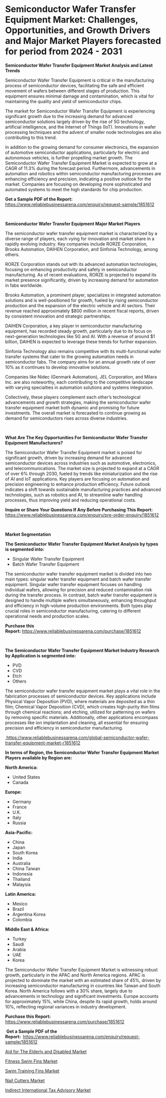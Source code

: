 <p><h1>Semiconductor Wafer Transfer Equipment Market: Challenges, Opportunities, and Growth Drivers and Major Market Players forecasted for period from 2024 - 2031</h1></p><p><strong>Semiconductor Wafer Transfer Equipment Market Analysis and Latest Trends</strong></p>
<p><p>Semiconductor Wafer Transfer Equipment is critical in the manufacturing process of semiconductor devices, facilitating the safe and efficient movement of wafers between different stages of production. This equipment ensures minimal damage and contamination, which is vital for maintaining the quality and yield of semiconductor chips. </p><p>The market for Semiconductor Wafer Transfer Equipment is experiencing significant growth due to the increasing demand for advanced semiconductor solutions largely driven by the rise of 5G technology, artificial intelligence, and the Internet of Things (IoT). Innovations in wafer processing techniques and the advent of smaller node technologies are also contributing to this trend. </p><p>In addition to the growing demand for consumer electronics, the expansion of automotive semiconductor applications, particularly for electric and autonomous vehicles, is further propelling market growth. The Semiconductor Wafer Transfer Equipment Market is expected to grow at a CAGR of 11.3% during the forecast period. Furthermore, advancements in automation and robotics within semiconductor manufacturing processes are enhancing efficiency and precision, indicating a positive outlook for the market. Companies are focusing on developing more sophisticated and automated systems to meet the high standards for chip production.</p></p>
<p><strong>Get a Sample PDF of the Report:&nbsp;</strong> <a href="https://www.reliablebusinessarena.com/enquiry/request-sample/1851612?utm_campaign=1265&utm_medium=2&utm_source=Github&utm_content=ia&utm_term=18102024&utm_id=semiconductor-wafer-transfer-equipment">https://www.reliablebusinessarena.com/enquiry/request-sample/1851612</a></p>
<p>&nbsp;</p>
<p><strong>Semiconductor Wafer Transfer Equipment Major Market Players</strong></p>
<p><p>The semiconductor wafer transfer equipment market is characterized by a diverse range of players, each vying for innovation and market share in a rapidly evolving industry. Key companies include RORZE Corporation, Brooks Automation, DAIHEN Corporation, and Sinfonia Technology, among others. </p><p>RORZE Corporation stands out with its advanced automation technologies, focusing on enhancing productivity and safety in semiconductor manufacturing. As of recent evaluations, RORZE is projected to expand its market presence significantly, driven by increasing demand for automation in fabs worldwide.</p><p>Brooks Automation, a prominent player, specializes in integrated automation solutions and is well-positioned for growth, fueled by rising semiconductor production and the expansion of the electric vehicle and AI sectors. Their revenue reached approximately $800 million in recent fiscal reports, driven by consistent innovation and strategic partnerships.</p><p>DAIHEN Corporation, a key player in semiconductor manufacturing equipment, has recorded steady growth, particularly due to its focus on next-generation technologies like 5G and AI. With a revenue of around $1 billion, DAIHEN is expected to leverage these trends for further expansion.</p><p>Sinfonia Technology also remains competitive with its multi-functional wafer transfer systems that cater to the growing automation needs in semiconductor fabs. The company aims for an annual growth rate of over 10% as it continues to develop innovative solutions.</p><p>Companies like Nidec (Genmark Automation), JEL Corporation, and Milara Inc. are also noteworthy, each contributing to the competitive landscape with varying specialties in automation solutions and systems integration.</p><p>Collectively, these players complement each other’s technological advancements and growth strategies, making the semiconductor wafer transfer equipment market both dynamic and promising for future investments. The overall market is forecasted to continue growing as demand for semiconductors rises across diverse industries.</p></p>
<p>&nbsp;</p>
<p><strong>What Are The Key Opportunities For Semiconductor Wafer Transfer Equipment Manufacturers?</strong></p>
<p><p>The Semiconductor Wafer Transfer Equipment market is poised for significant growth, driven by increasing demand for advanced semiconductor devices across industries such as automotive, electronics, and telecommunications. The market size is projected to expand at a CAGR of over 6% through 2030, fueled by trends like miniaturization and the rise of AI and IoT applications. Key players are focusing on automation and precision engineering to enhance production efficiency. Future outlook indicates a shift towards sustainable manufacturing practices and advanced technologies, such as robotics and AI, to streamline wafer handling processes, thus improving yield and reducing operational costs.</p></p>
<p><strong>Inquire or Share Your Questions If Any Before Purchasing This Report:</strong> <a href="https://www.reliablebusinessarena.com/enquiry/pre-order-enquiry/1851612?utm_campaign=1265&utm_medium=2&utm_source=Github&utm_content=ia&utm_term=18102024&utm_id=semiconductor-wafer-transfer-equipment">https://www.reliablebusinessarena.com/enquiry/pre-order-enquiry/1851612</a></p>
<p>&nbsp;</p>
<p><strong>Market Segmentation</strong></p>
<p><strong>The Semiconductor Wafer Transfer Equipment Market Analysis by types is segmented into:</strong></p>
<p><ul><li>Singular Wafer Transfer Equipment</li><li>Batch Wafer Transfer Equipment</li></ul></p>
<p><p>The semiconductor wafer transfer equipment market is divided into two main types: singular wafer transfer equipment and batch wafer transfer equipment. Singular wafer transfer equipment focuses on handling individual wafers, allowing for precision and reduced contamination risk during the transfer process. In contrast, batch wafer transfer equipment is designed to handle multiple wafers simultaneously, enhancing throughput and efficiency in high-volume production environments. Both types play crucial roles in semiconductor manufacturing, catering to different operational needs and production scales.</p></p>
<p><strong>Purchase this Report:&nbsp;</strong><a href="https://www.reliablebusinessarena.com/purchase/1851612?utm_campaign=1265&utm_medium=2&utm_source=Github&utm_content=ia&utm_term=18102024&utm_id=semiconductor-wafer-transfer-equipment">https://www.reliablebusinessarena.com/purchase/1851612</a></p>
<p>&nbsp;</p>
<p><strong>The Semiconductor Wafer Transfer Equipment Market Industry Research by Application is segmented into:</strong></p>
<p><ul><li>PVD</li><li>CVD</li><li>Etch</li><li>Others</li></ul></p>
<p><p>The semiconductor wafer transfer equipment market plays a vital role in the fabrication processes of semiconductor devices. Key applications include Physical Vapor Deposition (PVD), where materials are deposited as a thin film; Chemical Vapor Deposition (CVD), which creates high-purity thin films through chemical reactions; and etching, utilized for patterning on wafers by removing specific materials. Additionally, other applications encompass processes like ion implantation and cleaning, all essential for ensuring precision and efficiency in semiconductor manufacturing.</p></p>
<p><a href="https://www.reliablebusinessarena.com/global-semiconductor-wafer-transfer-equipment-market-r1851612?utm_campaign=1265&utm_medium=2&utm_source=Github&utm_content=ia&utm_term=18102024&utm_id=semiconductor-wafer-transfer-equipment">&nbsp;https://www.reliablebusinessarena.com/global-semiconductor-wafer-transfer-equipment-market-r1851612</a></p>
<p><strong>In terms of Region, the Semiconductor Wafer Transfer Equipment Market Players available by Region are:</strong></p>
<p>
    <p> <strong> North America: </strong>
        <ul>
            <li>United States</li>
            <li>Canada</li>
        </ul>
        </p> 
    <p> <strong> Europe: </strong>
        <ul>
            <li>Germany</li>
            <li>France</li>
            <li>U.K.</li>
            <li>Italy</li>
            <li>Russia</li>
        </ul>
        </p> 
    <p> <strong> Asia-Pacific: </strong>
        <ul>
            <li>China</li>
            <li>Japan</li>
            <li>South Korea</li>
            <li>India</li>
            <li>Australia</li>
            <li>China Taiwan</li>
            <li>Indonesia</li>
            <li>Thailand</li>
            <li>Malaysia</li>
        </ul>
        </p> 
    <p> <strong> Latin America: </strong>
        <ul>
            <li>Mexico</li>
            <li>Brazil</li>
            <li>Argentina Korea</li>
            <li>Colombia</li>
        </ul>
        </p> 
    <p> <strong> Middle East & Africa: </strong>
        <ul>
            <li>Turkey</li>
            <li>Saudi</li>
            <li>Arabia</li>
            <li>UAE</li>
            <li>Korea</li>
        </ul>
    </p>
    </p>
<p><p>The Semiconductor Wafer Transfer Equipment Market is witnessing robust growth, particularly in the APAC and North America regions. APAC is projected to dominate the market with an estimated share of 45%, driven by increasing semiconductor manufacturing in countries like Taiwan and South Korea. North America follows with a 30% share, largely due to advancements in technology and significant investments. Europe accounts for approximately 15%, while China, despite its rapid growth, holds around 10%, reflecting regional variances in industry development.</p></p>
<p><strong>Purchase this Report: </strong><a href="https://www.reliablebusinessarena.com/purchase/1851612?utm_campaign=1265&utm_medium=2&utm_source=Github&utm_content=ia&utm_term=18102024&utm_id=semiconductor-wafer-transfer-equipment">https://www.reliablebusinessarena.com/purchase/1851612</a></p>
<p>&nbsp;<strong>Get a Sample PDF of the Report:&nbsp;&nbsp;</strong><a href="https://www.reliablebusinessarena.com/enquiry/request-sample/1851612?utm_campaign=1265&utm_medium=2&utm_source=Github&utm_content=ia&utm_term=18102024&utm_id=semiconductor-wafer-transfer-equipment">https://www.reliablebusinessarena.com/enquiry/request-sample/1851612</a></p>
<p><strong></strong></p>
<p><p><a href="https://github.com/gareyratsepny/Market-Research-Report-List-1/blob/main/aid-for-the-elderly-and-disabled-market.md?utm_campaign=1265&utm_medium=2&utm_source=Github&utm_content=ia&utm_term=18102024&utm_id=semiconductor-wafer-transfer-equipment">Aid for The Elderly and Disabled Market</a></p><p><a href="https://www.linkedin.com/pulse/future-fitness-swim-fins-market-global-forecast-trends-e0pqe?utm_campaign=1265&utm_medium=2&utm_source=Github&utm_content=ia&utm_term=18102024&utm_id=semiconductor-wafer-transfer-equipment">Fitness Swim Fins Market</a></p><p><a href="https://www.linkedin.com/pulse/swim-training-fins-market-dynamics-application-types-emerging-6mgie?utm_campaign=1265&utm_medium=2&utm_source=Github&utm_content=ia&utm_term=18102024&utm_id=semiconductor-wafer-transfer-equipment">Swim Training Fins Market</a></p><p><a href="https://www.linkedin.com/pulse/evolution-nail-cutters-market-key-shifts-from-2024-2031-1xhbe?utm_campaign=1265&utm_medium=2&utm_source=Github&utm_content=ia&utm_term=18102024&utm_id=semiconductor-wafer-transfer-equipment">Nail Cutters Market</a></p><p><a href="https://github.com/vida8caklaugen/Market-Research-Report-List-1/blob/main/indirect-international-tax-advisory-market.md?utm_campaign=1265&utm_medium=2&utm_source=Github&utm_content=ia&utm_term=18102024&utm_id=semiconductor-wafer-transfer-equipment">Indirect International Tax Advisory Market</a></p></p>